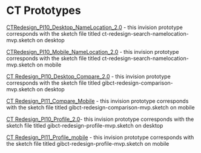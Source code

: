 # CT Prototypes
[CTRedesign_PI10_Desktop_NameLocation_2.0](https://bahdigital.invisionapp.com/share/QCIAGXOTD3P) - this invision prototype corresponds with the sketch file titled ct-redesign-search-namelocation-mvp.sketch on desktop

[CTRedesign_PI10_Mobile_NameLocation_2.0](https://bahdigital.invisionapp.com/share/QDIAGYESX4T) - this invision prototype corresponds with the sketch file titled ct-redesign-search-namelocation-mvp.sketch on mobile

[CT Redesign_PI10_Desktop_Compare_2.0](https://bahdigital.invisionapp.com/share/ACIAGXRSM9P) - this invision prototype corresponds with the sketch file titled gibct-redesign-comparison-mvp.sketch on desktop

[CT Redesign_PI11_Compare_Mobile](https://bahdigital.invisionapp.com/share/F8IAHA8JS9D) - this invision prototype corresponds with the sketch file titled gibct-redesign-comparison-mvp.sketch on mobile

[CT Redesign_PI10_Profile_2.0](https://bahdigital.invisionapp.com/share/DJIAGZFF2TW)- this invision prototype corresponds with the sketch file titled gibct-redesign-profile-mvp.sketch on desktop

[CT Redesign_PI11_Profile_mobile](https://bahdigital.invisionapp.com/share/3GIAHDEDJKM) - this invision prototype corresponds with the sketch file titled gibct-redesign-profile-mvp.sketch on mobile
